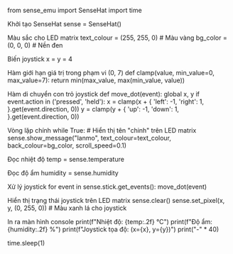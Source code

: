 from sense_emu import SenseHat
import time

Khởi tạo SenseHat
sense = SenseHat()

Màu sắc cho LED matrix
text_colour = (255, 255, 0)  # Màu vàng
bg_color = (0, 0, 0)         # Nền đen

Biến joystick
x = y = 4

Hàm giới hạn giá trị trong phạm vi (0, 7)
def clamp(value, min_value=0, max_value=7):
    return min(max_value, max(min_value, value))

Hàm di chuyển con trỏ joystick
def move_dot(event):
    global x, y
    if event.action in ('pressed', 'held'):
        x = clamp(x + {
            'left': -1,
            'right': 1,
        }.get(event.direction, 0))
        y = clamp(y + {
            'up': -1,
            'down': 1,
        }.get(event.direction, 0))

Vòng lặp chính
while True:
    # Hiển thị tên "chinh" trên LED matrix
    sense.show_message("lanmo", text_colour=text_colour, back_colour=bg_color, scroll_speed=0.1)
    
Đọc nhiệt độ
temp = sense.temperature
    
  Đọc độ ẩm
  humidity = sense.humidity
    
  Xử lý joystick
    for event in sense.stick.get_events():
        move_dot(event)
    
  Hiển thị trạng thái joystick trên LED matrix
    sense.clear()
    sense.set_pixel(x, y, (0, 255, 0))  # Màu xanh lá cho joystick
    
  In ra màn hình console
    print(f"Nhiệt độ: {temp:.2f} °C")
    print(f"Độ ẩm: {humidity:.2f} %")
    print(f"Joystick tọa độ: (x={x}, y={y})")
    print("-" * 40)
    
  time.sleep(1)
